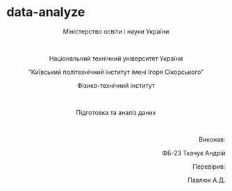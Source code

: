 # data-analyze
<p align=center>Міністерство освіти і науки України</p>
<br>
<p align=center> Національний технічний університет України</p>
<p align=center>"Київський політехнічний інститут імені Ігоря Сікорського"</p>
<p align=center> Фізико-технічний інститут</p>
<br>
<p align=center >Підготовка та аналіз даних</p>
<br>
<p align=right>Виконав:</p>
<p align=right>ФБ-23 Ткачук Андрій</p>
<p align=right>Перевірив:</p>
<p align=right>Павлюк А.Д.</p>

